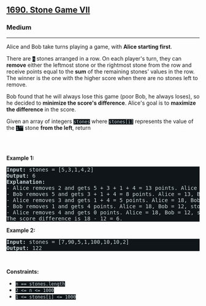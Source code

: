 <h2><a href="https://leetcode.com/problems/stone-game-vii/">1690. Stone Game VII</a></h2><h3>Medium</h3><hr><div><p>Alice and Bob take turns playing a game, with <strong>Alice starting first</strong>.</p>

<p>There are <code style="background-color: rgb(15, 21, 24) !important; color: rgb(202, 213, 219) !important;">n</code> stones arranged in a row. On each player's turn, they can <strong>remove</strong> either the leftmost stone or the rightmost stone from the row and receive points equal to the <strong>sum</strong> of the remaining stones' values in the row. The winner is the one with the higher score when there are no stones left to remove.</p>

<p>Bob found that he will always lose this game (poor Bob, he always loses), so he decided to <strong>minimize the score's difference</strong>. Alice's goal is to <strong>maximize the difference</strong> in the score.</p>

<p>Given an array of integers <code style="background-color: rgb(15, 21, 24) !important; color: rgb(202, 213, 219) !important;">stones</code> where <code style="background-color: rgb(15, 21, 24) !important; color: rgb(202, 213, 219) !important;">stones[i]</code> represents the value of the <code style="background-color: rgb(15, 21, 24) !important; color: rgb(202, 213, 219) !important;">i<sup>th</sup></code> stone <strong>from the left</strong>, return <em style="color: rgb(255, 255, 255) !important;">the <strong>difference</strong> in Alice and Bob's score if they both play <strong>optimally</strong>.</em></p>

<p>&nbsp;</p>
<p><strong>Example 1:</strong></p>

<pre style="background-color: rgb(15, 21, 24) !important; color: rgb(202, 213, 219) !important;"><strong>Input:</strong> stones = [5,3,1,4,2]
<strong>Output:</strong> 6
<strong>Explanation:</strong> 
- Alice removes 2 and gets 5 + 3 + 1 + 4 = 13 points. Alice = 13, Bob = 0, stones = [5,3,1,4].
- Bob removes 5 and gets 3 + 1 + 4 = 8 points. Alice = 13, Bob = 8, stones = [3,1,4].
- Alice removes 3 and gets 1 + 4 = 5 points. Alice = 18, Bob = 8, stones = [1,4].
- Bob removes 1 and gets 4 points. Alice = 18, Bob = 12, stones = [4].
- Alice removes 4 and gets 0 points. Alice = 18, Bob = 12, stones = [].
The score difference is 18 - 12 = 6.
</pre>

<p><strong>Example 2:</strong></p>

<pre style="background-color: rgb(15, 21, 24) !important; color: rgb(202, 213, 219) !important;"><strong>Input:</strong> stones = [7,90,5,1,100,10,10,2]
<strong>Output:</strong> 122</pre>

<p>&nbsp;</p>
<p><strong>Constraints:</strong></p>

<ul>
	<li><code style="background-color: rgb(15, 21, 24) !important; color: rgb(202, 213, 219) !important;">n == stones.length</code></li>
	<li><code style="background-color: rgb(15, 21, 24) !important; color: rgb(202, 213, 219) !important;">2 &lt;= n &lt;= 1000</code></li>
	<li><code style="background-color: rgb(15, 21, 24) !important; color: rgb(202, 213, 219) !important;">1 &lt;= stones[i] &lt;= 1000</code></li>
</ul>
</div>